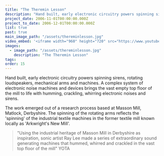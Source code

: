 ```yaml
---
title: "The Theremin Lesson"
description: "Hand built, early electronic circuitry powers spinning sirens, rotating loudspeakers, mechanical arms and machines."
project_date: 2006-11-01T00:00:00.000Z
project_to_date: 2006-12-01T00:00:00.000Z
list: true
past: true
main_image_path: "/assets/thereminlesson.jpg"
video_embed: '<iframe width="960" height="720" src="https://www.youtube-nocookie.com/embed/AGaNFEwHL2Y?rel=0" frameborder="0" allowfullscreen></iframe>'
images:
  - image_path: "/assets/thereminlesson.jpg"
    description: "The Theremin Lesson"
tags:
order: 15
---
```

Hand built, early electronic circuitry powers spinning sirens, rotating loudspeakers, mechanical arms and machines. A complex system of electronic noise machines and devices brings the vast empty top floor of the mill to life with humming, crackling, whirring electronic noises and sirens.

The work emerged out of a research process based at Masson Mill, Matlock, Derbyshire. The spinning of the rotating arms reflects the 'spinning' of the industrial textile machines in the former textile mill known locally as 'Arkwright's New Mill'.

>"Using the industrial heritage of Masson Mill in Derbyshire as inspiration, sonic artist Ray Lee made a series of extraordinary sound generating machines that hummed, whirred and crackled in the vast top floor of the mill" YOTA